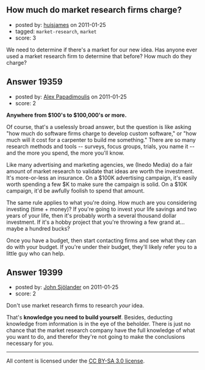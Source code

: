 ## How much do market research firms charge?

- posted by: [huisjames](https://stackexchange.com/users/-1/6784-huisjames) on 2011-01-25
- tagged: `market-research`, `market`
- score: 3

We need to determine if there's a market for our new idea.  Has anyone ever used a market research firm to determine that before? How much do they charge?


## Answer 19359

- posted by: [Alex Papadimoulis](https://stackexchange.com/users/-1/123-alex-papadimoulis) on 2011-01-25
- score: 2

**Anywhere from $100's to $100,000's or more.**

Of course, that's a uselessly broad answer, but the question is like asking "how much do software firms charge to develop custom software," or "how much will it cost for a carpenter to build me something." There are so many research methods and tools -- surveys, focus groups, trials, you name it -- and the more you spend, the more you'll know.

Like many advertising and marketing agencies, we (Inedo Media) do a fair amount of market research to validate that ideas are worth the investment. It's more-or-less an insurance. On a $100K advertising campaign, it's easily worth spending a few $K to make sure the campaign is solid. On a $10K campaign, it'd be awfully foolish to spend that amount.

The same rule applies to what you're doing. How much are you considering investing (time + money)?  If you're going to invest your life savings and two years of your life, then it's probably worth a several thousand dollar investment. If it's a hobby project that you're throwing a few grand at... maybe a hundred bucks?

Once you have a budget, then start contacting firms and see what they can do with your budget. If you're under their budget, they'll likely refer you to a little guy who can help.


## Answer 19399

- posted by: [John Sjölander](https://stackexchange.com/users/-1/5866-john-sj-lander) on 2011-01-25
- score: 2

Don't use market research firms to research *your* idea. 

That's **knowledge you need to build yourself**. Besides, deducting knowledge from information is in the eye of the beholder. There is just no chance that the market research company have the full knowledge of what you want to do, and therefor they're not going to make the conclusions necessary for you.



---

All content is licensed under the [CC BY-SA 3.0 license](https://creativecommons.org/licenses/by-sa/3.0/).
